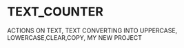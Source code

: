# TEXT_COUNTER
ACTIONS ON TEXT, TEXT CONVERTING INTO UPPERCASE, LOWERCASE,CLEAR,COPY, MY NEW PROJECT  
